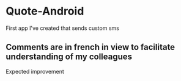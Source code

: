 # Quote-Android
First app I've created that sends custom sms


Comments are in french in view to facilitate understanding of my colleagues
-
Expected improvement
